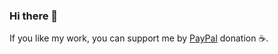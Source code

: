 ### Hi there 👋

If you like my work, you can support me by [PayPal](https://paypal.me/TImanishi) donation :coffee:.

